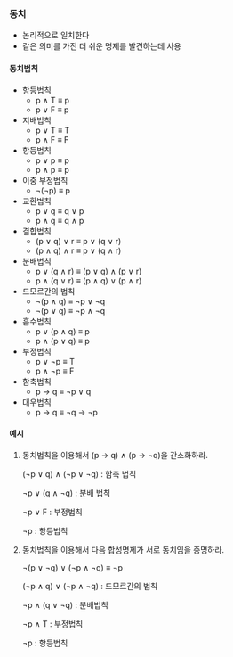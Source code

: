 ### 동치

- 논리적으로 일치한다
- 같은 의미를 가진 더 쉬운 명제를 발견하는데 사용

#### 동치법칙

- 항등법칙
  - p ∧ T ≡ p
  - p ∨ F ≡ p
- 지배법칙
  - p ∨ T ≡ T
  - p ∧ F ≡ F
- 항등법칙
  - p ∨ p ≡ p
  - p ∧ p ≡ p
- 이중 부정법칙
  - ¬(¬p) ≡ p
- 교환법칙
  - p ∨ q ≡ q ∨ p
  - p ∧ q ≡ q ∧ p
- 결합법칙
  - (p ∨ q) ∨ r ≡ p ∨ (q ∨ r)
  - (p ∧ q) ∧ r ≡ p ∨ (q ∧ r)
- 분배법칙
  - p ∨ (q ∧ r) ≡ (p ∨ q) ∧ (p ∨ r)
  - p ∧ (q ∨ r) ≡ (p ∧ q) ∨ (p ∧ r)
- 드모르간의 법칙
  - ¬(p ∧ q) ≡ ¬p ∨ ¬q
  - ¬(p ∨ q) ≡ ¬p ∧ ¬q
- 흡수법칙
  - p ∨ (p ∧ q) ≡ p
  - p ∧ (p ∨ q) ≡ p
- 부정법칙
  - p ∨ ¬p ≡ T
  - p ∧ ¬p ≡ F
- 함축법칙
  - p → q ≡ ¬p ∨ q
- 대우법칙
  - p → q ≡ ¬q → ¬p

#### 예시

1. 동치법칙을 이용해서 (p → q) ∧ (p → ¬q)을 간소화하라.

   (¬p ∨ q) ∧ (¬p ∨ ¬q) : 함축 법칙

   ¬p ∨ (q ∧ ¬q) : 분배 법칙

   ¬p ∨ F : 부정법칙

   ¬p : 항등법칙

2. 동치법칙을 이용해서 다음 합성명제가 서로 동치임을 증명하라.

   ¬(p ∨ ¬q) ∨ (¬p ∧ ¬q) ≡ ¬p

   (¬p ∧ q) ∨ (¬p ∧ ¬q) : 드모르간의 법칙

   ¬p ∧ (q ∨  ¬q) : 분배법칙

   ¬p ∧ T : 부정법칙

   ¬p : 항등법칙

